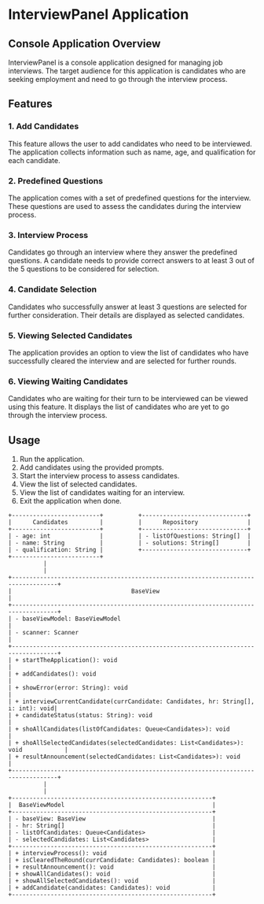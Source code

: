 # InterviewPanel Application

## Console Application Overview

InterviewPanel is a console application designed for managing job interviews. The target audience for this application is candidates who are seeking employment and need to go through the interview process.

## Features

### 1. Add Candidates

This feature allows the user to add candidates who need to be interviewed. The application collects information such as name, age, and qualification for each candidate.

### 2. Predefined Questions

The application comes with a set of predefined questions for the interview. These questions are used to assess the candidates during the interview process.

### 3. Interview Process

Candidates go through an interview where they answer the predefined questions. A candidate needs to provide correct answers to at least 3 out of the 5 questions to be considered for selection.

### 4. Candidate Selection

Candidates who successfully answer at least 3 questions are selected for further consideration. Their details are displayed as selected candidates.

### 5. Viewing Selected Candidates

The application provides an option to view the list of candidates who have successfully cleared the interview and are selected for further rounds.

### 6. Viewing Waiting Candidates

Candidates who are waiting for their turn to be interviewed can be viewed using this feature. It displays the list of candidates who are yet to go through the interview process.

## Usage

1. Run the application.
2. Add candidates using the provided prompts.
3. Start the interview process to assess candidates.
4. View the list of selected candidates.
5. View the list of candidates waiting for an interview.
6. Exit the application when done.









```
+-------------------------+          +------------------------------+
|      Candidates         |          |      Repository              |
+-------------------------+          +------------------------------+
| - age: int              |          | - listOfQuestions: String[]  |
| - name: String          |          | - solutions: String[]        |
| - qualification: String |          +------------------------------+
+-------------------------+
          |
          |
+-----------------------------------------------------------------------------------+
|                                  BaseView                                         |
+-----------------------------------------------------------------------------------+
| - baseViewModel: BaseViewModel                                                    |
| - scanner: Scanner                                                                |
+-----------------------------------------------------------------------------------+
| + startTheApplication(): void                                                     |
| + addCandidates(): void                                                           |
| + showError(error: String): void                                                  |
| + interviewCurrentCandidate(currCandidate: Candidates, hr: String[], i: int): void|
| + candidateStatus(status: String): void                                           |
| + shoAllCandidates(listOfCandidates: Queue<Candidates>): void                     |
| + shoAllSelectedCandidates(selectedCandidates: List<Candidates>): void            |
| + resultAnnouncement(selectedCandidates: List<Candidates>): void                  |
+-----------------------------------------------------------------------------------+
          |
          |
+---------------------------------------------------------+
|  BaseViewModel                                          |
+---------------------------------------------------------+
| - baseView: BaseView                                    |
| - hr: String[]                                          |
| - listOfCandidates: Queue<Candidates>                   |
| - selectedCandidates: List<Candidates>                  |
+---------------------------------------------------------+
| + interviewProcess(): void                              |
| + isClearedTheRound(currCandidate: Candidates): boolean |
| + resultAnnouncement(): void                            |
| + showAllCandidates(): void                             |
| + showAllSelectedCandidates(): void                     |
| + addCandidate(candidates: Candidates): void            |
+---------------------------------------------------------+
```
